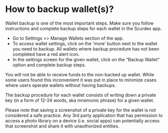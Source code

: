# How to backup wallet(s)?

Wallet backup is one of the most important steps. Make sure you follow instructions and complete backup steps for each wallet in the Scurdex app.

- Go to Settings >> Manage Wallets section of the app.
- To access wallet settings, click on the 'more' button next to the wallet you need to backup. All wallets where backup procedure has not been completed have a red alert icon.
- In the settings screen for the given wallet, click on the "Backup Wallet" option and complete backup steps.

You will not be able to receive funds to the non-backed up wallet. While some users found this inconvenient it was put in place to minimize cases where users operate wallets without having backups.

The backup procedure for each wallet consists of writing down a private key (in a form of 12-24 words, aka mnemonic phrase) for a given wallet.

Please note that saving a screenshot of a private key for the wallet is not considered a safe practice. Any 3rd party application that has permission to access a photo library on a device (i.e. social apps) can potentially access that screenshot and share it with unauthorized entities.
